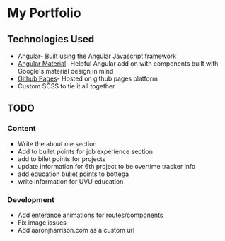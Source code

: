 # My Portfolio

## Technologies Used
* [Angular](https://angular.io/)- Built using the Angular Javascript framework
* [Angular Material](https://material.angular.io/)- Helpful Angular add on with components built with Google's material design in mind
* [Github Pages](https://pages.github.com/)- Hosted on github pages platform
* Custom SCSS to tie it all together

## TODO
### Content
* Write the about me section
* Add to bullet points for job experience section
* add to bllet points for projects
* update information for 6th project to be overtime tracker info
* add education bullet points to bottega
* write information for UVU education

### Development
* Add enterance animations for routes/components
* Fix image issues
* Add aaronjharrison.com as a custom url 
